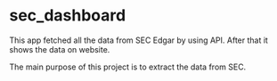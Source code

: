 # sec_dashboard

This app fetched all the data from SEC Edgar by using API. After that it shows the data on website.

The main purpose of this project is to extract the data from SEC.
